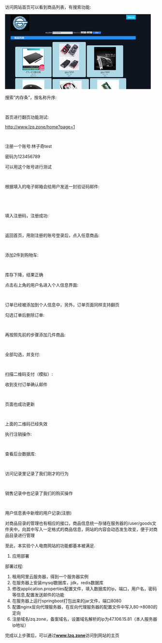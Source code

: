 访问网站首页可以看到商品列表，有搜索功能:</p><p><img src="https://github.com/lzq434718971/ShoppingWeb/blob/master/demo/%E5%9B%BE%E7%89%871.png"></p><p>搜索”内存条”，按名称升序:</p><p><img src=""></p><p>首页进行翻页功能测试:</p><p>http://www.lzq.zone/home?page=1</p><p><img src=""></p><p>注册一个账号:林子奇test</p><p>密码为123456789</p><p>可以用这个账号进行测试</p><p><img src=""></p><p>根据填入的电子邮箱会给用户发送一封验证码邮件:</p><p><img src=""></p><p><img src=""></p><p>填入注册码，注册成功:</p><p><img src=""></p><p>返回首页，用刚注册的账号登录后，点入任意商品:</p><p><img src=""></p><p>添加2件到购物车:</p><p><img src=""></p><p>库存下降，结果正确</p><p>点击右上角的用户名进入个人信息界面:</p><p><img src=""></p><p>订单已经被添加到个人信息中，另外，订单页面同样支持翻页</p><p>勾选订单后删除订单:</p><p><img src=""></p><p>再按照先前的步骤添加几件商品:</p><p><img src=""></p><p>全部勾选，并支付:</p><p><img src=""></p><p>扫描二维码支付（模拟）:</p><p>收到支付订单确认邮件</p><p><img src=""></p><p>页面也成功更新</p><p><img src=""></p><p>上面的二维码已经失效</p><p>执行注销操作:</p><p><img src=""></p><p></p><p>查看后台数据库:</p><p><img src=""></p><p>访问记录里记录了我们刚才的行为</p><p></p><p><img src=""></p><p>销售记录中也记录了我们的购买操作</p><p></p><p><img src=""></p><p>用户信息表中新增的用户记录(注册)</p><p></p><p>对商品目录的管理也有相应的接口，商品信息统一存储在服务器的/user/goods文件夹中，向其中写入一定格式的商品信息，网站的内容会动态发生改变，便于对商品目录进行管理</p><p></p><p>至此，本实验个人电商网站的功能都基本被满足.</p><p></p><ol><li>应用部署</li></ol><p>部署过程:</p><ol><li>租用阿里云服务器，得到一个服务器实例</li><li>在服务器上安装mysql数据库，jdk，redis数据库</li><li>修改application.properties配置文件，填入数据库的ip，端口，用户名，密码等信息,配置发送邮件的功能</li><li>在服务器上运行springboot打包出来的jar文件，端口8080</li><li>配置nginx反向代理服务器，在反向代理服务器的配置文件中写入80-&gt;8080的定向</li><li>注册域名lzq.zone，备案域名，设置域名解析的ip为47.106.15.81（本人服务器ip地址）</li></ol><p></p><p>完成以上步骤后，可以通过<strong>www.lzq.zone</strong>访问到网站的主页</p><p></p></td></tr>

